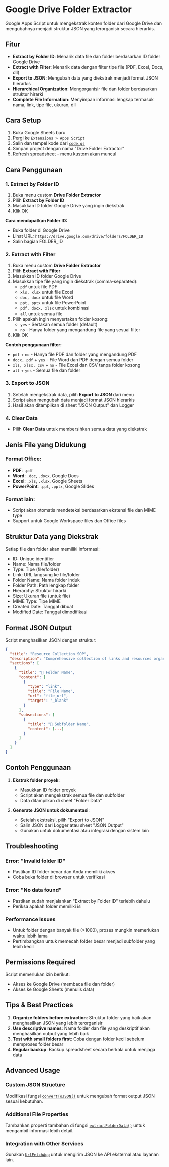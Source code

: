 # Google Drive Folder Extractor

Google Apps Script untuk mengekstrak konten folder dari Google Drive dan mengubahnya menjadi struktur JSON yang terorganisir secara hierarkis.

## Fitur

- **Extract by Folder ID**: Menarik data file dan folder berdasarkan ID folder Google Drive
- **Extract with Filter**: Menarik data dengan filter tipe file (PDF, Excel, Docs, dll)
- **Export to JSON**: Mengubah data yang diekstrak menjadi format JSON hierarkis
- **Hierarchical Organization**: Mengorganisir file dan folder berdasarkan struktur hirarki
- **Complete File Information**: Menyimpan informasi lengkap termasuk nama, link, tipe file, ukuran, dll

## Cara Setup

1. Buka Google Sheets baru
2. Pergi ke `Extensions > Apps Script`
3. Salin dan tempel kode dari [`code.gs`](code.gs)
4. Simpan project dengan nama "Drive Folder Extractor"
5. Refresh spreadsheet - menu kustom akan muncul

## Cara Penggunaan

### 1. Extract by Folder ID

1. Buka menu custom **Drive Folder Extractor**
2. Pilih **Extract by Folder ID**
3. Masukkan ID folder Google Drive yang ingin diekstrak
4. Klik OK

**Cara mendapatkan Folder ID:**
- Buka folder di Google Drive
- Lihat URL: `https://drive.google.com/drive/folders/FOLDER_ID`
- Salin bagian FOLDER_ID

### 2. Extract with Filter

1. Buka menu custom **Drive Folder Extractor**
2. Pilih **Extract with Filter**
3. Masukkan ID folder Google Drive
4. Masukkan tipe file yang ingin diekstrak (comma-separated):
   - `pdf` untuk file PDF
   - `xls, xlsx` untuk file Excel
   - `doc, docx` untuk file Word
   - `ppt, pptx` untuk file PowerPoint
   - `pdf, docx, xlsx` untuk kombinasi
   - `all` untuk semua file
5. Pilih apakah ingin menyertakan folder kosong:
   - `yes` - Sertakan semua folder (default)
   - `no` - Hanya folder yang mengandung file yang sesuai filter
6. Klik OK

**Contoh penggunaan filter:**
- `pdf` + `no` - Hanya file PDF dan folder yang mengandung PDF
- `docx, pdf` + `yes` - File Word dan PDF dengan semua folder
- `xls, xlsx, csv` + `no` - File Excel dan CSV tanpa folder kosong
- `all` + `yes` - Semua file dan folder

### 3. Export to JSON

1. Setelah mengekstrak data, pilih **Export to JSON** dari menu
2. Script akan mengubah data menjadi format JSON hierarkis
3. Hasil akan ditampilkan di sheet "JSON Output" dan Logger

### 4. Clear Data

- Pilih **Clear Data** untuk membersihkan semua data yang diekstrak

## Jenis File yang Didukung

### Format Office:
- **PDF**: `.pdf`
- **Word**: `.doc`, `.docx`, Google Docs
- **Excel**: `.xls`, `.xlsx`, Google Sheets
- **PowerPoint**: `.ppt`, `.pptx`, Google Slides

### Format lain:
- Script akan otomatis mendeteksi berdasarkan ekstensi file dan MIME type
- Support untuk Google Workspace files dan Office files

## Struktur Data yang Diekstrak

Setiap file dan folder akan memiliki informasi:
- ID: Unique identifier
- Name: Nama file/folder
- Type: Tipe (file/folder)
- Link: URL langsung ke file/folder
- Folder Name: Nama folder induk
- Folder Path: Path lengkap folder
- Hierarchy: Struktur hirarki
- Size: Ukuran file (untuk file)
- MIME Type: Tipe MIME
- Created Date: Tanggal dibuat
- Modified Date: Tanggal dimodifikasi

## Format JSON Output

Script menghasilkan JSON dengan struktur:

```json
{
  "title": "Resource Collection SOP",
  "description": "Comprehensive collection of links and resources organized by category",
  "sections": [
    {
      "title": "📁 Folder Name",
      "content": [
        {
          "type": "link",
          "title": "File Name",
          "url": "file_url",
          "target": "_blank"
        }
      ],
      "subsections": [
        {
          "title": "📁 Subfolder Name",
          "content": [...]
        }
      ]
    }
  ]
}
```

## Contoh Penggunaan

1. **Ekstrak folder proyek**:
   - Masukkan ID folder proyek
   - Script akan mengekstrak semua file dan subfolder
   - Data ditampilkan di sheet "Folder Data"

2. **Generate JSON untuk dokumentasi**:
   - Setelah ekstraksi, pilih "Export to JSON"
   - Salin JSON dari Logger atau sheet "JSON Output"
   - Gunakan untuk dokumentasi atau integrasi dengan sistem lain

## Troubleshooting

### Error: "Invalid folder ID"
- Pastikan ID folder benar dan Anda memiliki akses
- Coba buka folder di browser untuk verifikasi

### Error: "No data found"
- Pastikan sudah menjalankan "Extract by Folder ID" terlebih dahulu
- Periksa apakah folder memiliki isi

### Performance Issues
- Untuk folder dengan banyak file (>1000), proses mungkin memerlukan waktu lebih lama
- Pertimbangkan untuk memecah folder besar menjadi subfolder yang lebih kecil

## Permissions Required

Script memerlukan izin berikut:
- Akses ke Google Drive (membaca file dan folder)
- Akses ke Google Sheets (menulis data)

## Tips & Best Practices

1. **Organize folders before extraction**: Struktur folder yang baik akan menghasilkan JSON yang lebih terorganisir
2. **Use descriptive names**: Nama folder dan file yang deskriptif akan menghasilkan output yang lebih baik
3. **Test with small folders first**: Coba dengan folder kecil sebelum memproses folder besar
4. **Regular backup**: Backup spreadsheet secara berkala untuk menjaga data

## Advanced Usage

### Custom JSON Structure
Modifikasi fungsi [`convertToJSON()`](code.gs:154) untuk mengubah format output JSON sesuai kebutuhan.

### Additional File Properties
Tambahkan properti tambahan di fungsi [`extractFolderData()`](code.gs:42) untuk mengambil informasi lebih detail.

### Integration with Other Services
Gunakan [`UrlFetchApp`](code.gs) untuk mengirim JSON ke API eksternal atau layanan lain.